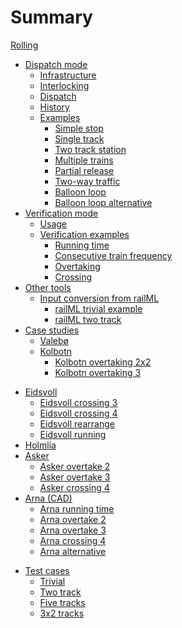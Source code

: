 # Summary


[Rolling](./rolling.md)
- [Dispatch mode](./model.md)
  - [Infrastructure](./dgraph.md)
  - [Interlocking](./routes.md)
  - [Dispatch](./dispatch.md)
  - [History](./history.md)
  - [Examples](./simexamples.md)
    - [Simple stop](./examples/simplestop.md)
    - [Single track](./examples/single.md)
    - [Two track station](./examples/twotrack.md)
    - [Multiple trains](./examples/multipletrains.md)
    - [Partial release](./examples/partialrelease.md)
    - [Two-way traffic](./examples/twoway.md)
    - [Balloon loop](./examples/balloon.md)
    - [Balloon loop alternative](./examples/balloon_alt.md)
- [Verification mode](./verification.md)
  - [Usage](./usage.md)
  - [Verification examples](./plannerexamples.md)
    - [Running time](./examples/runningtime.md)
    - [Consecutive train frequency](./examples/frequency.md)
    - [Overtaking](./examples/overtaking.md)
    - [Crossing](./examples/crossing.md)
- [Other tools](./tools.md)
  - [Input conversion from railML](./railmlconv.md)
    - [railML trivial example](./examples/railml_trivial.md)
    - [railML two track](./examples/railml_twotrack.md)
- [Case studies](./casestudies.md)
  - [Valebø](./examples/case_valebo.md)
  - [Kolbotn](./examples/case_kolbotn.md)
    - [Kolbotn overtaking 2x2](./examples/case_kolbotn_overtaking_2x2.md)
    - [Kolbotn overtaking 3](./examples/case_kolbotn_overtaking_3.md)
<!-- [Kolbotn running time](./examples/case_kolbotn_running.md)-->
  - [Eidsvoll](./examples/case_eidsvoll.md)
    - [Eidsvoll crossing 3](./examples/case_eidsvoll_crossing_3.md)
    - [Eidsvoll crossing 4](./examples/case_eidsvoll_crossing_4.md)
    - [Eidsvoll rearrange](./examples/case_eidsvoll_rearrange_while_2_waiting.md)
    - [Eidsvoll running](./examples/case_eidsvoll_running.md)
  - [Holmlia](./examples/case_holmlia.md)
  - [Asker](./examples/case_asker.md)
    - [Asker overtake 2](./examples/case_asker_overtake2.md)
    - [Asker overtake 3](./examples/case_asker_overtake3.md)
    - [Asker crossing 4](./examples/case_asker_crossing4.md)
  - [Arna (CAD)](./examples/case_arna.md)
    - [Arna running time](./examples/case_arna_running.md)
    - [Arna overtake 2](./examples/case_arna_overtaking2.md)
    - [Arna overtake 3](./examples/case_arna_overtaking3.md)
    - [Arna crossing 4](./examples/case_arna_crossing4.md)
    - [Arna alternative](./examples/case_arna_remvx.md)
<!--  - [Arna A20 by hand](./examples/case_arna_byhand.md)  -->
<!--    - [Arna running time](./examples/case_arna_byhand_running.md)  -->
<!--    - [Arna overtaking 2](./examples/case_arna_byhand_overtaking2.md)  -->
<!--    - [Arna overtaking 3](./examples/case_arna_byhand_overtaking3.md)  -->
<!--    - [Arna crossing 3](./examples/case_arna_byhand_crossing3.md)  -->
- [Test cases](./testcases.md)
  - [Trivial](./examples/gen_trivial.md)
  - [Two track](./examples/gen_twotrack.md)
  - [Five tracks](./examples/gen_5track.md)
  - [3x2 tracks](./examples/gen_3by2.md)

<!--
  - [Through train + pendulum](./examples/pendulum.md)
  - [Double track](./examples/double.md)
  - [Double track merge](./examples/doublemerge.md)
-->

